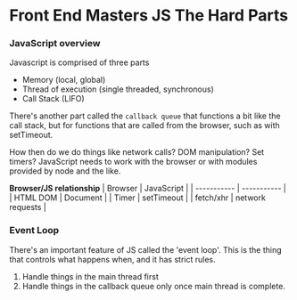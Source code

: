 # Front End Masters JS The Hard Parts

### JavaScript overview

Javascript is comprised of three parts
- Memory (local, global)
- Thread of execution (single threaded, synchronous)
- Call Stack (LIFO)

There's another part called the `callback queue` that functions a bit like the call stack, but for functions that are called from the browser, such as with setTimeout. 

How then do we do things like network calls? DOM manipulation? Set timers?
JavaScript needs to work with the browser or with modules provided by node and the like. 

**Browser/JS relationship**
| Browser      | JavaScript |
| ----------- | ----------- |
| HTML DOM      | Document       |
| Timer   | setTimeout        |
| fetch/xhr | network requests |

### Event Loop
There's an important feature of JS called the 'event loop'. This is the thing that controls what happens when, and it has strict rules.
1. Handle things in the main thread first
2. Handle things in the callback queue only once main thread is complete.
